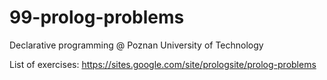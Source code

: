 99-prolog-problems
==================

Declarative programming @ Poznan University of Technology

List of exercises: https://sites.google.com/site/prologsite/prolog-problems

